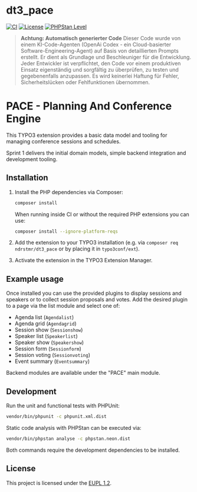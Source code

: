 # dt3_pace

[![CI](https://github.com/ndrstmr/dt3-pace/actions/workflows/ci.yml/badge.svg?branch=main)](https://github.com/ndrstmr/dt3-pace/actions/workflows/ci.yml)
[![License](https://img.shields.io/github/license/ndrstmr/dt3_pace)](https://github.com/ndrstmr/dt3-pace/blob/main/LICENSE)
[![PHPStan Level](https://img.shields.io/badge/PHPStan-level%209-brightgreen)](https://phpstan.org/)

> **Achtung: Automatisch generierter Code**
> Dieser Code wurde von einem KI-Code-Agenten (OpenAi Codex - ein Cloud-basierter Software-Engineering-Agent) auf Basis von detaillierten Prompts erstellt. Er dient als Grundlage und Beschleuniger für die Entwicklung.
> Jeder Entwickler ist verpflichtet, den Code vor einem produktiven Einsatz eigenständig und sorgfältig zu überprüfen, zu testen und gegebenenfalls anzupassen. Es wird keinerlei Haftung für Fehler, Sicherheitslücken oder Fehlfunktionen übernommen.

PACE - Planning And Conference Engine
=====================================

This TYPO3 extension provides a basic data model and tooling for managing conference sessions and schedules.

Sprint 1 delivers the initial domain models, simple backend integration and development tooling.

## Installation

1. Install the PHP dependencies via Composer:

   ```bash
   composer install
   ```

   When running inside CI or without the required PHP extensions you can use:

   ```bash
   composer install --ignore-platform-reqs
   ```

2. Add the extension to your TYPO3 installation (e.g. via `composer req ndrstmr/dt3_pace` or by placing it in `typo3conf/ext`).
3. Activate the extension in the TYPO3 Extension Manager.

## Example usage

Once installed you can use the provided plugins to display sessions and speakers or to collect session proposals and votes. Add the desired plugin to a page via the list module and select one of:

* Agenda list (`Agendalist`)
* Agenda grid (`Agendagrid`)
* Session show (`Sessionshow`)
* Speaker list (`Speakerlist`)
* Speaker show (`Speakershow`)
* Session form (`Sessionform`)
* Session voting (`Sessionvoting`)
* Event summary (`Eventsummary`)

Backend modules are available under the "PACE" main module.

## Development

Run the unit and functional tests with PHPUnit:

```bash
vendor/bin/phpunit -c phpunit.xml.dist
```

Static code analysis with PHPStan can be executed via:

```bash
vendor/bin/phpstan analyse -c phpstan.neon.dist
```

Both commands require the development dependencies to be installed.

## License

This project is licensed under the [EUPL 1.2](LICENSE).

